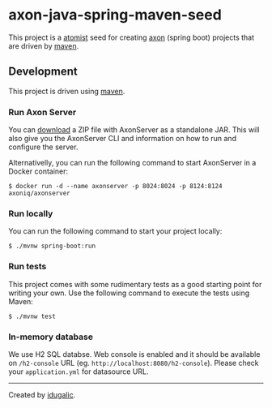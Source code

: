 # axon-java-spring-maven-seed

This project is a [atomist] seed for creating [axon] (spring boot) projects that are driven by [maven].

## Development

This project is driven using [maven].

### Run Axon Server

You can [download](https://download.axoniq.io/axonserver/AxonServer.zip) a ZIP file with AxonServer as a standalone JAR. This will also give you the AxonServer CLI and information on how to run and configure the server.

Alternativelly, you can run the following command to start AxonServer in a Docker container:

```
$ docker run -d --name axonserver -p 8024:8024 -p 8124:8124 axoniq/axonserver
```

### Run locally

You can run the following command to start your project locally:

```
$ ./mvnw spring-boot:run
```

### Run tests

This project comes with some rudimentary tests as a good starting
point for writing your own. Use the following command to execute the
tests using Maven:

```
$ ./mvnw test
```

### In-memory database

We use H2 SQL databse. Web console is enabled and it should be available on `/h2-console` URL (eg. `http://localhost:8080/h2-console`). Please check your `application.yml` for datasource URL.

---

Created by [idugalic].

[maven]: https://maven.apache.org/ (Maven)
[atomist]: https://www.atomist.com/ (Atomist)
[idugalic]: http://idugalic.pro/ (Ivan Dugalic)
[axon]: https://axoniq.io/ (Axon)